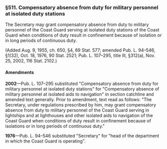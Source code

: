 ### §511. Compensatory absence from duty for military personnel at isolated duty stations ###

The Secretary may grant compensatory absence from duty to military personnel of the Coast Guard serving at isolated duty stations of the Coast Guard when conditions of duty result in confinement because of isolation or in long periods of continuous duty.

(Added Aug. 9, 1955, ch. 650, §4, 69 Stat. 577; amended Pub. L. 94–546, §1(32), Oct. 18, 1976, 90 Stat. 2521; Pub. L. 107–295, title III, §312(a), Nov. 25, 2002, 116 Stat. 2102.)

#### Amendments ####

**2002**—Pub. L. 107–295 substituted "Compensatory absence from duty for military personnel at isolated duty stations" for "Compensatory absence of military personnel at isolated aids to navigation" in section catchline and amended text generally. Prior to amendment, text read as follows: "The Secretary, under regulations prescribed by him, may grant compensatory absence from duty to military personnel of the Coast Guard serving in lightships and at lighthouses and other isolated aids to navigation of the Coast Guard when conditions of duty result in confinement because of isolations or in long periods of continuous duty."

**1976**—Pub. L. 94–546 substituted "Secretary" for "head of the department in which the Coast Guard is operating".